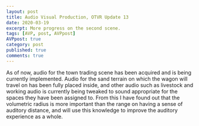 ```yaml
---
layout: post
title: Audio Visual Production, OTVR Update 13
date: 2020-03-19
excerpt: More progress on the second scene.
tags: [AVP, post, AVPpost]
AVPpost: true
category: post
published: true
comments: true
---
```

As of now, audio for the town trading scene has been acquired and is being currently implemented. Audio for the sand terrain on which the wagon will travel on has been fully placed inside, and other audio such as livestock and working audio is currently being tweaked to sound appropriate for the spaces they have been assigned to. From this I have found out that the volumetric radius is more important than the range on having a sense of auditory distance, and will use this knowledge to improve the auditory experience as a whole.